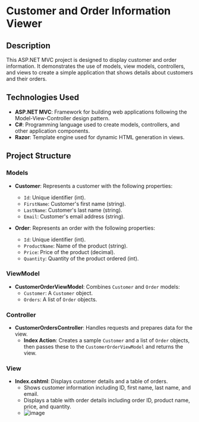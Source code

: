 # Customer and Order Information Viewer

## Description
This ASP.NET MVC project is designed to display customer and order information. It demonstrates the use of models, view models, controllers, and views to create a simple application that shows details about customers and their orders.

## Technologies Used
- **ASP.NET MVC**: Framework for building web applications following the Model-View-Controller design pattern.
- **C#**: Programming language used to create models, controllers, and other application components.
- **Razor**: Template engine used for dynamic HTML generation in views.

## Project Structure

### Models
- **Customer**: Represents a customer with the following properties:
  - `Id`: Unique identifier (int).
  - `FirstName`: Customer's first name (string).
  - `LastName`: Customer's last name (string).
  - `Email`: Customer's email address (string).

- **Order**: Represents an order with the following properties:
  - `Id`: Unique identifier (int).
  - `ProductName`: Name of the product (string).
  - `Price`: Price of the product (decimal).
  - `Quantity`: Quantity of the product ordered (int).

### ViewModel
- **CustomerOrderViewModel**: Combines `Customer` and `Order` models:
  - `Customer`: A `Customer` object.
  - `Orders`: A list of `Order` objects.

### Controller
- **CustomerOrdersController**: Handles requests and prepares data for the view.
  - **Index Action**: Creates a sample `Customer` and a list of `Order` objects, then passes these to the `CustomerOrderViewModel` and returns the view.

### View
- **Index.cshtml**: Displays customer details and a table of orders.
  - Shows customer information including ID, first name, last name, and email.
  - Displays a table with order details including order ID, product name, price, and quantity.
  - ![image](https://github.com/user-attachments/assets/dfb54ff3-9491-411e-8038-25bfabd09d76)
